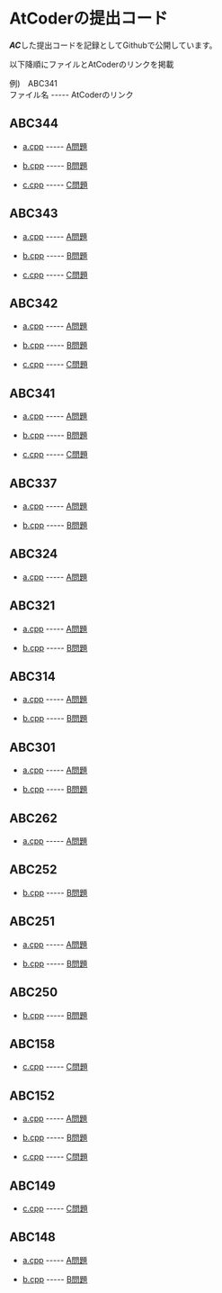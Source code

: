 # AtCoderの提出コード

***AC***した提出コードを記録としてGithubで公開しています。

以下降順にファイルとAtCoderのリンクを掲載 

例)　ABC341</br>
ファイル名 ----- AtCoderのリンク

## ABC344
- [a.cpp](./ABC/ABC344/a.cpp) ----- [A問題](https://atcoder.jp/contests/abc344/tasks/abc344_a)

- [b.cpp](./ABC/ABC344/b.cpp) ----- [B問題](https://atcoder.jp/contests/abc344/tasks/abc344_b)

- [c.cpp](./ABC/ABC344/c.cpp) ----- [C問題](https://atcoder.jp/contests/abc344/tasks/abc344_c)

## ABC343
- [a.cpp](./ABC/ABC343/a.cpp) ----- [A問題](https://atcoder.jp/contests/abc343/tasks/abc343_a)

- [b.cpp](./ABC/ABC343/b.cpp) ----- [B問題](https://atcoder.jp/contests/abc343/tasks/abc343_b)

- [c.cpp](./ABC/ABC343/c.cpp) ----- [C問題](https://atcoder.jp/contests/abc343/tasks/abc343_c)

## ABC342
- [a.cpp](./ABC/ABC342/a.cpp) ----- [A問題](https://atcoder.jp/contests/abc342/tasks/abc342_a)

- [b.cpp](./ABC/ABC342/b.cpp) ----- [B問題](https://atcoder.jp/contests/abc342/tasks/abc342_b)

- [c.cpp](./ABC/ABC342/c.cpp) ----- [C問題](https://atcoder.jp/contests/abc342/tasks/abc342_c)

## ABC341
- [a.cpp](./ABC/ABC341/a.cpp) ----- [A問題](https://atcoder.jp/contests/abc341/tasks/abc341_a)

- [b.cpp](./ABC/ABC341/b.cpp) ----- [B問題](https://atcoder.jp/contests/abc341/tasks/abc341_b)

- [c.cpp](./ABC/ABC341/c.cpp) ----- [C問題](https://atcoder.jp/contests/abc341/tasks/abc341_c)

## ABC337
- [a.cpp](./ABC/ABC337/a.cpp) ----- [A問題](https://atcoder.jp/contests/abc337/tasks/abc337_a)

- [b.cpp](./ABC/ABC337/b.cpp) ----- [B問題](https://atcoder.jp/contests/abc337/tasks/abc337_b)

## ABC324
- [a.cpp](./ABC/ABC324/a.cpp) ----- [A問題](https://atcoder.jp/contests/abc324/tasks/abc324_a)

## ABC321
- [a.cpp](./ABC/ABC321/a.cpp) ----- [A問題](https://atcoder.jp/contests/abc321/tasks/abc321_a)

- [b.cpp](./ABC/ABC321/b.cpp) ----- [B問題](https://atcoder.jp/contests/abc321/tasks/abc321_b)

## ABC314
- [a.cpp](./ABC/ABC314/a.cpp) ----- [A問題](https://atcoder.jp/contests/abc314/tasks/abc314_a)

- [b.cpp](./ABC/ABC314/b.cpp) ----- [B問題](https://atcoder.jp/contests/abc314/tasks/abc314_b)

## ABC301
- [a.cpp](./ABC/ABC301/a.cpp) ----- [A問題](https://atcoder.jp/contests/abc301/tasks/abc301_a)

- [b.cpp](./ABC/ABC301/b.cpp) ----- [B問題](https://atcoder.jp/contests/abc301/tasks/abc301_b)

## ABC262
- [a.cpp](./ABC/ABC262/a.cpp) ----- [A問題](https://atcoder.jp/contests/abc262/tasks/abc262_a)

## ABC252
- [b.cpp](./ABC/ABC252/b.cpp) ----- [B問題](https://atcoder.jp/contests/abc252/tasks/abc252_b)

## ABC251
- [a.cpp](./ABC/ABC251/a.cpp) ----- [A問題](https://atcoder.jp/contests/abc251/tasks/abc251_a)

- [b.cpp](./ABC/ABC251/b.cpp) ----- [B問題](https://atcoder.jp/contests/abc251/tasks/abc251_b)

## ABC250
- [b.cpp](./ABC/ABC250/b.cpp) ----- [B問題](https://atcoder.jp/contests/abc250/tasks/abc250_b)

## ABC158
- [c.cpp](./ABC/ABC158/c.cpp) ----- [C問題](https://atcoder.jp/contests/abc158/tasks/abc158_c)

## ABC152
- [a.cpp](./ABC/ABC152/a.cpp) ----- [A問題](https://atcoder.jp/contests/abc152/tasks/abc152_a)

- [b.cpp](./ABC/ABC152/b.cpp) ----- [B問題](https://atcoder.jp/contests/abc152/tasks/abc152_b)

- [c.cpp](./ABC/ABC152/c.cpp) ----- [C問題](https://atcoder.jp/contests/abc152/tasks/abc152_c)

## ABC149
- [c.cpp](./ABC/ABC149/c.cpp) ----- [C問題](https://atcoder.jp/contests/abc149/tasks/abc149_c)

## ABC148
- [a.cpp](./ABC/ABC148/a.cpp) ----- [A問題](https://atcoder.jp/contests/abc148/tasks/abc148_a)

- [b.cpp](./ABC/ABC148/b.cpp) ----- [B問題](https://atcoder.jp/contests/abc148/tasks/abc148_b)
